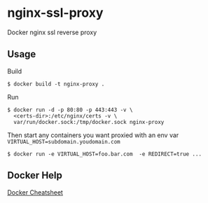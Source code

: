 nginx-ssl-proxy
===============

Docker nginx ssl reverse proxy

## Usage

Build

    $ docker build -t nginx-proxy .

Run

    $ docker run -d -p 80:80 -p 443:443 -v \ 
      <certs-dir>:/etc/nginx/certs -v \
      var/run/docker.sock:/tmp/docker.sock nginx-proxy 


Then start any containers you want proxied with an env var `VIRTUAL_HOST=subdomain.youdomain.com`

    $ docker run -e VIRTUAL_HOST=foo.bar.com  -e REDIRECT=true ...

## Docker Help

[Docker Cheatsheet](https://github.com/wsargent/docker-cheat-sheet)